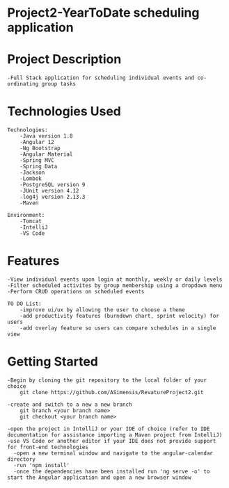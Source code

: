 # Project2-YearToDate scheduling application

# Project Description
    -Full Stack application for scheduling individual events and co-ordinating group tasks 

# Technologies Used
    Technologies:
        -Java version 1.8
        -Angular 12
        -Ng Bootstrap
        -Angular Material
        -Spring MVC
        -Spring Data
        -Jackson
        -Lombok
        -PostgreSQL version 9
        -JUnit version 4.12
        -log4j version 2.13.3
        -Maven

    Environment:
        -Tomcat
        -IntelliJ
        -VS Code

# Features
    -View individual events upon login at monthly, weekly or daily levels
    -Filter scheduled activites by group membership using a dropdown menu
    -Perform CRUD operations on scheduled events 

    TO DO List:
        -improve ui/ux by allowing the user to choose a theme
        -add productivity features (burndown chart, sprint velocity) for users
        -add overlay feature so users can compare schedules in a single view
# Getting Started
    -Begin by cloning the git repository to the local folder of your choice
        git clone https://github.com/ASimensis/RevatureProject2.git
    
    -create and switch to a new a new branch
        git branch <your branch name>
        git checkout <your branch name>
    
    -open the project in IntelliJ or your IDE of choice (refer to IDE documentation for assistance importing a Maven project from IntelliJ)
    -use VS Code or another editor if your IDE does not provide support for front-end technologies
      -open a new terminal window and navigate to the angular-calendar directory
      -run 'npm install'
      -once the dependencies have been installed run 'ng serve -o' to start the Angular application and open a new browser window
    
